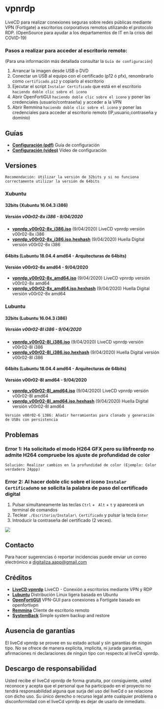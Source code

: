 # vpnrdp
LiveCD para realizar conexiones seguras sobre redes públicas mediante VPN (Fortigate) a escritorios corporativos remotos utilizando el protocolo RDP.
(OpenSource para ayudar a los departamentos de IT en la crisis del COVID-19)

### Pasos a realizar para acceder al escritorio remoto:

 (Para una información más detallada consultar la `Guía de configuración`)
 
  1. Arrancar la imagen desde USB o DVD
  2. Conectar un USB al equipo con el certificado (p12 ó pfx), renombrarlo como `certificado.p12` y copiarlo al escritorio
  3. Ejecutar el script `Instalar Certificado` que está en el escritorio `haciendo doble clic sobre el icono`
  4. Abrir OpenFortiGUI `haciendo doble clic sobre el icono` y poner las credenciales (usuario/contraseña) y acceder a la VPN
  5. Abrir Remmina `haciendo doble clic sobre el icono` y poner las credenciales para acceder al escritorio remoto (IP,usuario,contraseña y dominio)

## Guías

- [**Configuración (pdf)**](https://github.com/digitaliza-aapp/vpnrdp/blob/master/vpnrdp_v00r02-3.pdf?raw=yes) Guía de configuración
- [**Configuración (video)**](https://github.com/digitaliza-aapp/vpnrdp/blob/master/VPNRDP.webm?raw=yes) Vídeo de configuración

## Versiones

   `Recomendación: Utilizar la versión de 32bits y si no funciona correctamente utilizar la versión de 64bits`

### Xubuntu

#### 32bits (Xubuntu 16.04.3 i386)

##### Versión v00r02-8x i386 - 9/04/2020

- [**vpnrdp_v00r02-8x_i386.iso**](https://drive.google.com/file/d/1fRM5PWdOmFYDIsWvUjNOPnzTAPEMaxly/view?usp=sharing) (9/04/2020) LiveCD vpnrdp versión v00r02-8x i386 
- [**vpnrdp_v00r02-8x_i386.iso.hexhash**](https://github.com/digitaliza-aapp/vpnrdp/blob/master/vpnrdp_v00r02-8x_i386.iso.hexhash?raw=yes) (9/04/2020) Huella Digital versión v00r02-8x i386  
 

#### 64bits (Lubuntu 18.04.4 amd64 - Arquitecturas de 64bits)

#### Versión v00r02-8x amd64 - 9/04/2020

- [**vpnrdp_v00r02-8x_amd64.iso**](https://drive.google.com/file/d/1VI78GwuafvOn5iqThvObzV8_r5dW2MXC/view?usp=sharing) (9/04/2020) LiveCD vpnrdp versión v00r02-8x amd64 
- [**vpnrdp_v00r02-8x_amd64.iso.hexhash**](https://github.com/digitaliza-aapp/vpnrdp/blob/master/vpnrdp_v00r02-8x_amd64.iso.hexhash?raw=yes) (9/04/2020) Huella Digital versión v00r02-8x amd64

 
### Lubuntu

#### 32bits (Lubuntu 16.04.3 i386)

##### Versión v00r02-8l i386 - 9/04/2020

- [**vpnrdp_v00r02-8l_i386.iso**](https://drive.google.com/file/d/1vSydLWYLegCkk1uDnXZK72AETPfnGPQ3/view?usp=sharing) (9/04/2020) LiveCD vpnrdp versión v00r02-8l i386 
- [**vpnrdp_v00r02-8l_i386.iso.hexhash**](https://github.com/digitaliza-aapp/vpnrdp/blob/master/vpnrdp_v00r02-8l_i386.iso.hexhash?raw=yes) (9/04/2020) Huella Digital versión v00r02-8l i386  
 

#### 64bits (Lubuntu 18.04.4 amd64 - Arquitecturas de 64bits)

#### Versión v00r02-8l amd64 - 9/04/2020

- [**vpnrdp_v00r02-8l_amd64.iso**](https://drive.google.com/file/d/1nSl3EVLcerXn0rP18SIJEziThkzNPaR7/view?usp=sharing) (9/04/2020) LiveCD vpnrdp versión v00r02-8l amd64 
- [**vpnrdp_v00r02-8l_amd64.iso.hexhash**](https://github.com/digitaliza-aapp/vpnrdp/blob/master/vpnrdp_v00r02-8l_amd64.iso.hexhash?raw=yes) (9/04/2020) Huella Digital versión v00r02-8l amd64

 `Versión v00r02-6 i386: Añadir herramientas para clonado y generación de USBs con persistencia`
 
## Problemas

### Error 1: Ha solicitado el modo H264 GFX pero su libfreerdp no admite H264 compruebe los ajuste de profundidad de color
  ```Solución: Realizar cambios en la profundidad de color (Ejemplo: Color verdadero 24ppp)```

### Error 2: Al hacer doble clic sobre el icono `Instalar Certificado`no se solicita la palabra de paso del certificado digital

  1. Pulsar simultaneamente las teclas `Ctrl` + ` Alt` + `t` y aparecerá un terminal de comandos
  2. Teclear `./Escritorio/Instalar\ Certificado` y pulsar la tecla `Enter`
  3. Introducir la contraseña del certificado (2 veces).
  
  ![](imagenes/Terminal_Instalar_Certificado_01.png)

## Contacto

Para hacer sugerencias ó reportar incidencias puede enviar un correo electrónico a digitaliza.aapp@gmail.com  

## Créditos

- [**LiveCD vpnrdp**](https://github.com/digitaliza-aapp/vpnrdp/blob/master/README.md) LiveCD - Conexión a escritorios mediante VPN y RDP
- [**Lubuntu**](https://lubuntu.net/)	Distribución Linux ligera basada en Ubuntu
- [**OpenFortiGUI**](https://github.com/theinvisible/openfortigui) VPN-GUI para conexiones a Fortigate basado en
openfortivpn
- [**Remmina**](https://remmina.org/)	Cliente de escritorio remoto
- [**SystemBack**](https://sourceforge.net/projects/systemback/) Simple system backup and restore	

## Ausencia de garantías

El liveCd vpnrdp se provee en su estado actual y sin garantías de ningún tipo. No se ofrece de manera explícita, implicita, ni jurada garantías, afirmaciones ni declaraciones de ningún tipo con respecto al liveCd vpnrdp.

## Descargo de responsabilidad

Usted recibe el liveCd vpnrdp de forma gratuita, por consiguiente, usted reconoce y acepta que el personal que ha participado en el proyecto no tendrá responsabilidad alguna que surja del uso del liveCd o se relacione con dicho uso. Su único derecho o recurso legal ante cualquier problema o disconformidad con el liveCd vpnrdp es dejar de usarlo de inmediato. 
